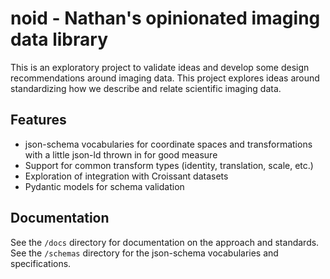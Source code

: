 # noid - Nathan's opinionated imaging data library

This is an exploratory project to validate ideas and develop some design recommendations around imaging data.
This project explores ideas around standardizing how we describe and relate scientific imaging data.

## Features

- json-schema vocabularies for coordinate spaces and transformations with a 
  little json-ld thrown in for good measure
- Support for common transform types (identity, translation, scale, etc.)
- Exploration of integration with Croissant datasets
- Pydantic models for schema validation

## Documentation

See the `/docs` directory for documentation on the approach and standards.
See the `/schemas` directory for the json-schema vocabularies and specifications.
